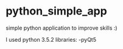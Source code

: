 # python_simple_app
simple python application to improve skills :)


I used python 3.5.2
libraries:
-pyQt5